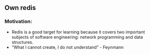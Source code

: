 ## Own redis

### Motivation:
- Redis is a good target for learning because it covers two important
subjects of software engineering: network programming and data
structures.
- “What I cannot create, I do
not understand” - Feynmann